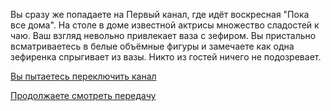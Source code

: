 Вы сразу же попадаете на Первый канал, где идёт воскресная "Пока все дома". На столе в доме
известной актрисы множество сладостей к чаю. Ваш взгляд невольно привлекает ваза с зефиром.
Вы пристально всматриваетесь в белые объёмные фигуры и замечаете как одна зефиренка спрыгивает
из вазы. Никто из гостей ничего не подозревает.

[Вы пытаетесь переключить канал](change-channel/change-channel.md)

[Продолжаете смотреть передачу](continue-watching/continue-watching.md)
